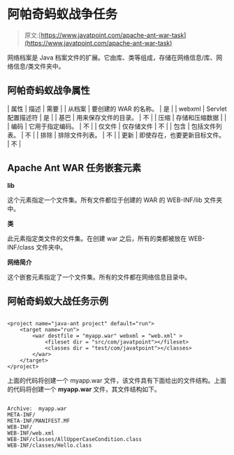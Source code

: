 # 阿帕奇蚂蚁战争任务

> 原文:[https://www.javatpoint.com/apache-ant-war-task](https://www.javatpoint.com/apache-ant-war-task)

网络档案是 Java 档案文件的扩展。它由库、类等组成，存储在网络信息/库、网络信息/类文件夹中。

## 阿帕奇蚂蚁战争属性

| 属性 | 描述 | 需要 |
| 从档案 | 要创建的 WAR 的名称。 | 是 |
| webxml | Servlet 配置描述符 | 是 |
| 基巴 | 用来保存文件的目录。 | 不 |
| 压缩 | 存储和压缩数据 |  |
| 编码 | 它用于指定编码。 | 不 |
| 仅文件 | 仅存储文件 | 不 |
| 包含 | 包括文件列表。 | 不 |
| 排除 | 排除文件列表。 | 不 |
| 更新 | 即使存在，也要更新目标文件。 | 不 |

## Apache Ant WAR 任务嵌套元素

**lib**

这个元素指定一个文件集。所有文件都位于创建的 WAR 的 WEB-INF/lib 文件夹中。

**类**

此元素指定类文件的文件集。在创建 war 之后，所有的类都被放在 WEB-INF/class 文件夹中。

**网络简介**

这个嵌套元素指定了一个文件集。所有的文件都在网络信息目录中。

## 阿帕奇蚂蚁大战任务示例

```

<project name="java-ant project" default="run">	
	<target name="run">
		<war destfile = "myapp.war" webxml = "web.xml" >
			<fileset dir = "src/com/javatpoint"></fileset>
			<classes dir = "test/com/javatpoint"></classes>
		</war>
	</target>
</project>

```

上面的代码将创建一个 myapp.war 文件，该文件具有下面给出的文件结构。上面的代码将创建一个 **myapp.war** 文件，其文件结构如下。

```

Archive:  myapp.war
META-INF/
META-INF/MANIFEST.MF
WEB-INF/
WEB-INF/web.xml
WEB-INF/classes/AllUpperCaseCondition.class
WEB-INF/classes/Hello.class

```